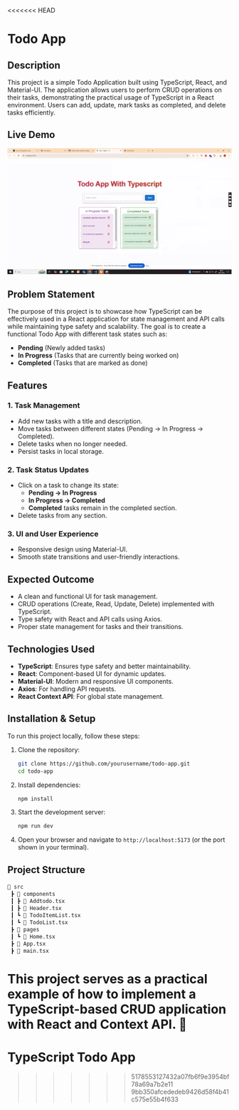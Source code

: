 <<<<<<< HEAD
# Todo App

## Description
This project is a simple Todo Application built using TypeScript, React, and Material-UI. The application allows users to perform CRUD operations on their tasks, demonstrating the practical usage of TypeScript in a React environment. Users can add, update, mark tasks as completed, and delete tasks efficiently.

## Live Demo
![Live Todo App](./src/assets/todoGif.gif)

## Problem Statement
The purpose of this project is to showcase how TypeScript can be effectively used in a React application for state management and API calls while maintaining type safety and scalability. The goal is to create a functional Todo App with different task states such as:

- **Pending** (Newly added tasks)
- **In Progress** (Tasks that are currently being worked on)
- **Completed** (Tasks that are marked as done)

## Features
### 1. Task Management
- Add new tasks with a title and description.
- Move tasks between different states (Pending → In Progress → Completed).
- Delete tasks when no longer needed.
- Persist tasks in local storage.

### 2. Task Status Updates
- Click on a task to change its state:
  - **Pending → In Progress**
  - **In Progress → Completed**
  - **Completed** tasks remain in the completed section.
- Delete tasks from any section.

### 3. UI and User Experience
- Responsive design using Material-UI.
- Smooth state transitions and user-friendly interactions.

## Expected Outcome
- A clean and functional UI for task management.
- CRUD operations (Create, Read, Update, Delete) implemented with TypeScript.
- Type safety with React and API calls using Axios.
- Proper state management for tasks and their transitions.

## Technologies Used
- **TypeScript**: Ensures type safety and better maintainability.
- **React**: Component-based UI for dynamic updates.
- **Material-UI**: Modern and responsive UI components.
- **Axios**: For handling API requests.
- **React Context API**: For global state management.

## Installation & Setup
To run this project locally, follow these steps:

1. Clone the repository:
   ```sh
   git clone https://github.com/yourusername/todo-app.git
   cd todo-app
   ```

2. Install dependencies:
   ```sh
   npm install
   ```

3. Start the development server:
   ```sh
   npm run dev
   ```

4. Open your browser and navigate to `http://localhost:5173` (or the port shown in your terminal).

## Project Structure
```
📂 src
 ┣ 📂 components
 ┃ ┣ 📜 Addtodo.tsx
 ┃ ┣ 📜 Header.tsx
 ┃ ┗ 📜 TodoItemList.tsx
 ┃ ┗ 📜 TodoList.tsx
 ┣ 📂 pages
 ┃ ┗ 📜 Home.tsx
 ┣ 📜 App.tsx
 ┣ 📜 main.tsx
```

This project serves as a practical example of how to implement a TypeScript-based CRUD application with React and Context API. 🚀
=======

# TypeScript Todo App
>>>>>>> 5178553127432a07fb6f9e3954bf78a69a7b2e11
>>>>>>> 9bb350afcededeb9426d58f4b41c575e55b4f633
